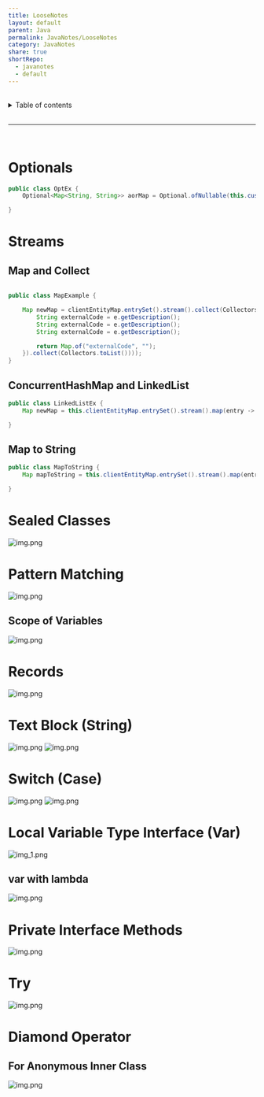 ```yaml
---
title: LooseNotes
layout: default
parent: Java
permalink: JavaNotes/LooseNotes
category: JavaNotes
share: true
shortRepo:
  - javanotes
  - default              
---
```


<br/>            

<details markdown="block">                  
<summary>                  
Table of contents                  
</summary>                  
{: .text-delta }                  
1. TOC                  
{:toc}                  
</details>                  

<br/>                  

***                  

<br/>                  

# Optionals

```java            
public class OptEx {
    Optional<Map<String, String>> aorMap = Optional.ofNullable(this.customAORMap);

}
```            

# Streams

## Map and Collect

```java            

public class MapExample {

    Map newMap = clientEntityMap.entrySet().stream().collect(Collectors.toMap(Map.Entry::getKey, entry -> entry.getValue().stream().map(e -> {
        String externalCode = e.getDescription();
        String externalCode = e.getDescription();
        String externalCode = e.getDescription();

        return Map.of("externalCode", "");
    }).collect(Collectors.toList())));
}          
```            

## ConcurrentHashMap and LinkedList

```java  
public class LinkedListEx {
    Map newMap = this.clientEntityMap.entrySet().stream().map(entry -> Map.entry(entry.getKey(), entry.getValue().stream().map(ClientEntityDetails::toMap).collect(Collectors.toCollection(LinkedList::new)))).collect(Collectors.toConcurrentMap(Map.Entry::getKey, Map.Entry::getValue, (a, b) -> b, ConcurrentHashMap::new));

}          
```            

## Map to String

```java            
public class MapToString {
    Map mapToString = this.clientEntityMap.entrySet().stream().map(entry -> Map.entry(entry.getKey(), entry.getValue().stream().map(ClientEntityDetails::toMap).collect(Collectors.toCollection(LinkedList::new)))).collect(Collectors.toConcurrentMap(Map.Entry::getKey, Map.Entry::getValue, (a, b) -> b, ConcurrentHashMap::new));

}         
```

# Sealed Classes

![img.png](../assets/images/JavaSealedClasses.png)

# Pattern Matching

![img.png](../assets/images/JavaPaternMatching.png)

## Scope of Variables

![img.png](../assets/images/JavaPatternMatchingScopeVar.png)

# Records

![img.png](../assets/images/JavaRecords.png)

# Text Block (String)

![img.png](../assets/images/JavaTextBlock.png)
![img.png](../assets/images/JavaTextBlockHowWeUse.png)

# Switch (Case)

![img.png](../assets/images/JavaSwitch.png)
![img.png](../assets/images/JavaSwitchCase.png)

# Local Variable Type Interface (Var)

![img_1.png](../assets/images/JavaVarType.png)

## var with lambda

![img.png](../assets/images/JavaVarTypeWithLambda.png)

# Private Interface Methods

![img.png](../assets/images/JavaPrivateInterfaceMethods.png)

# Try

![img.png](../assets/images/JavaTryWithResources.png)

# Diamond Operator

## For Anonymous Inner Class

![img.png](../assets/images/JavaDiamondOperatorForInnerClass.png)